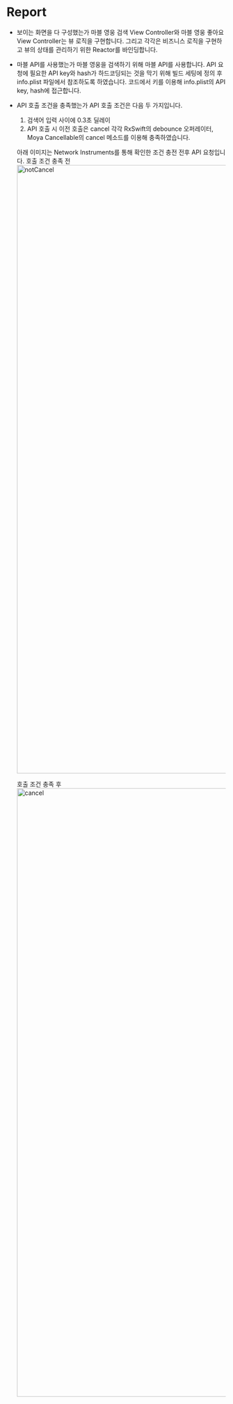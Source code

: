 # Report
- 보이는 화면을 다 구성했는가
  마블 영웅 검색 View Controller와 마블 영웅 좋아요 View Controller는 뷰 로직을 구현합니다.
  그리고 각각은 비즈니스 로직을 구현하고 뷰의 상태를 관리하기 위한 Reactor를 바인딩합니다.

- 마블 API를 사용했는가
  마블 영웅을 검색하기 위해 마블 API를 사용합니다.
  API 요청에 필요한 API key와 hash가 하드코딩되는 것을 막기 위해 빌드 세팅에 정의 후 info.plist 파일에서 참조하도록 하였습니다. 코드에서 키를 이용해 info.plist의 API key, hash에 접근합니다.

- API 호출 조건을 충족했는가
  API 호출 조건은 다음 두 가지입니다.
  1. 검색어 입력 사이에 0.3초 딜레이
  2. API 호출 시 이전 호출은 cancel
  각각 RxSwift의 debounce 오퍼레이터, Moya Cancellable의 cancel 메소드를 이용해 충족하였습니다.

  아래 이미지는 Network Instruments를 통해 확인한 조건 충전 전후 API 요청입니다.
  호출 조건 충족 전
  <img width="1400" alt="notCancel" src="https://github.com/JiHoParkour/marvel-search/assets/102847545/86b09dcd-a3aa-4643-87c5-9d144974bc87">

  호출 조건 충족 후
  <img width="1400" alt="cancel" src="https://github.com/JiHoParkour/marvel-search/assets/102847545/6a69f1ac-9f79-41ae-ab94-df80dfa909ac">

